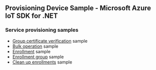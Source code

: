 ## Provisioning Device Sample - Microsoft Azure IoT SDK for .NET

### Service provisioning samples

- [Group certificate verification][group-cert-sample] sample
- [Bulk operation][bulk-op-sample] sample
- [Enrollment][enrollment-sample] sample
- [Enrollment group][enrollment-group-sample] sample
- [Clean up enrollments][clean-up-enrollments-sample] sample

[group-cert-sample]: https://github.com/Azure/azure-iot-sdk-csharp/tree/main/provisioning/service/samples/How%20To/GroupCertificateVerificationSample
[bulk-op-sample]: https://github.com/Azure/azure-iot-sdk-csharp/tree/main/provisioning/service/samples/How%20To/BulkOperationSample
[enrollment-sample]: https://github.com/Azure/azure-iot-sdk-csharp/tree/main/provisioning/service/samples/Getting%20Started/EnrollmentSample
[enrollment-group-sample]: https://github.com/Azure/azure-iot-sdk-csharp/tree/main/provisioning/service/samples/Getting%20Started/EnrollmentGroupSample
[clean-up-enrollments-sample]: https://github.com/Azure/azure-iot-sdk-csharp/tree/main/provisioning/service/samples/Getting%20Started/CleanupEnrollmentsSample